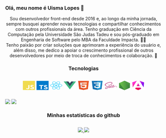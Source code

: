 ### Olá, meu nome é Uisma Lopes 👋

<div align="center">
  <p>
Sou desenvolvedor front-end desde 2016 e, ao longo da minha jornada, sempre busquei aprender novas tecnologias e compartilhar conhecimentos com outros profissionais da área. Tenho graduação em Ciência da Computação pela Universidade São Judas Tadeu e sou pós-graduado em Engenharia de Software pelo MBA da Faculdade Impacta. 👨‍🎓<br/>
Tenho paixão por criar soluções que aprimoram a experiência do usuário e, além disso, me dedico a apoiar o crescimento profissional de outros desenvolvedores por meio de troca de conhecimentos e colaboração. 🚀</p>
</div>

<div align="center">
  <h3>Tecnologias </h3>
</div>

##
<div style="display: inline_block" align="center">
  <img align="center" alt="Uisma-Js" height="30" width="40" src="https://raw.githubusercontent.com/devicons/devicon/master/icons/javascript/javascript-plain.svg">
  <img align="center" alt="Uisma-Ts" height="30" width="40" src="https://raw.githubusercontent.com/devicons/devicon/master/icons/typescript/typescript-plain.svg">
  <img align="center" alt="Uisma-React" height="30" width="40" src="https://raw.githubusercontent.com/devicons/devicon/master/icons/react/react-original.svg">
  <img align="center" alt="Uisma-Vuejs" height="30" width="40" src="https://raw.githubusercontent.com/devicons/devicon/master/icons/vuejs/vuejs-original.svg">
  <img align="center" alt="Uisma-HTML" height="30" width="40" src="https://raw.githubusercontent.com/devicons/devicon/master/icons/html5/html5-original.svg">
  <img align="center" alt="Uisma-CSS" height="30" width="40" src="https://raw.githubusercontent.com/devicons/devicon/master/icons/css3/css3-original.svg">
  <img align="center" alt="Uisma-SASS" height="30" width="40" src="https://raw.githubusercontent.com/devicons/devicon/master/icons/sass/sass-original.svg">
  <img align="center" alt="Uisma-Nodejs" height="30" width="40" src="https://raw.githubusercontent.com/devicons/devicon/master/icons/nodejs/nodejs-original.svg">
  <img align="center" alt="Uisma-Angular" height="30" width="40" src="https://raw.githubusercontent.com/devicons/devicon/master/icons/angular/angular-original.svg">
</div>

##

<a href="https://www.linkedin.com/in/uismalopes" target="_blank"><img src="https://img.shields.io/badge/-LinkedIn-%230077B5?style=for-the-badge&logo=linkedin&logoColor=white"></a>
<a href="https://uismalopes.github.io/portfolio/" target="_blank"><img src="https://img.shields.io/website?style=for-the-badge&url=https%3A%2F%2Fuismalopes.github.io%2Fportfolio" /></a>

<div align="center">
  <h3>Minhas estatísticas do github</h3>
</div>

##

<div align="center">
  <a href="https://github.com/uismalopes">
  <img height="180em" src="https://github-readme-stats.vercel.app/api?username=uismalopes&show_icons=true&theme=dracula&include_all_commits=true&count_private=true"/>
  <img height="180em" src="https://github-readme-stats.vercel.app/api/top-langs/?username=uismalopes&layout=compact&langs_count=7&theme=dracula"/>
</div>
